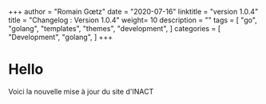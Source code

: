 +++
author = "Romain Gœtz"
date = "2020-07-16"
linktitle = "version 1.0.4"
title = "Changelog : Version 1.0.4"
weight=  10
description = ""
tags = [
  "go",
  "golang",
  "templates",
  "themes",
  "development",
]
categories = [
  "Development",
  "golang",
]
+++

# Hello

Voici la nouvelle mise à jour du site d'INACT

